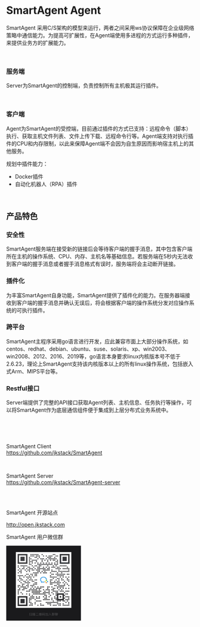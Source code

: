 # SmartAgent Agent


SmartAgent 采用C/S架构的模型来运行，两者之间采用ws协议保障在企业级网络策略中通信能力。为提高可扩展性，在Agent端使用多进程的方式运行多种插件，来提供业务方的扩展能力。

<br>

### 服务端
Server为SmartAgent的控制端，负责控制所有主机极其运行插件。

<br>

### 客户端
Agent为SmartAgent的受控端，目前通过插件的方式已支持：远程命令（脚本）执行、获取主机文件列表、文件上传下载、远程命令行等。Agent端支持对执行插件的CPU和内存限制，以此来保障Agent端不会因为自生原因而影响宿主机上的其他服务。

规划中插件能力：  
- Docker插件  
- 自动化机器人（RPA）插件  


<br>

## 产品特色
### 安全性
SmartAgent服务端在接受新的链接后会等待客户端的握手消息，其中包含客户端所在主机的操作系统、CPU、内存、主机名等基础信息。若服务端在5秒内无法收到客户端的握手消息或者握手消息格式有误时，服务端将会主动断开链接。
<br>

### 插件化
为丰富SmartAgent自身功能，SmartAgent提供了插件化的能力。在服务器端接收到客户端的握手消息并确认无误后，将会根据客户端的操作系统分发对应操作系统的可执行插件。
<br>

### 跨平台
SmartAgent主程序采用go语言进行开发，应此兼容市面上大部分操作系统，如centos、redhat、debian、ubuntu、suse、solaris、xp、win2003、win2008、2012、2016、2019等，go语言本身要求linux内核版本号不低于2.6.23，理论上SmartAgent支持该内核版本以上的所有linux操作系统，包括嵌入式Arm、MIPS平台等。
<br>

### Restful接口
Server端提供了完整的API接口获取Agent列表、主机信息、任务执行等操作，可以将SmartAgent作为底层通信组件便于集成到上层分布式业务系统中。



<br>
<br>
<br>

SmartAgent Client   
https://github.com/jkstack/SmartAgent

<br>

SmartAgent Server   
https://github.com/jkstack/SmartAgent-server

<br>
<br>

SmartAgent 开源站点<br>

http://open.jkstack.com


SmartAgent 用户微信群

<img src="wechat_QR.jpg" height=200px weight=200px>